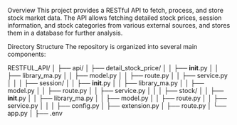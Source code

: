 Overview
This project provides a RESTful API to fetch, process, and store stock market data. The API allows fetching detailed stock prices, session information, and stock categories from various external sources, and stores them in a database for further analysis.

Directory Structure
The repository is organized into several main components:

RESTFUL_API/
│
├── api/
│   ├── detail_stock_price/
│   │   ├── __init__.py
│   │   ├── library_ma.py
│   │   ├── model.py
│   │   ├── route.py
│   │   ├── service.py
│   │
│   ├── session/
│   │   ├── __init__.py
│   │   ├── library_ma.py
│   │   ├── model.py
│   │   ├── route.py
│   │   ├── service.py
│   │
│   ├── stock/
│   │   ├── __init__.py
│   │   ├── library_ma.py
│   │   ├── model.py
│   │   ├── route.py
│   │   ├── service.py
│   │
│   ├── config.py
│   ├── extension.py
│   ├── route.py
│   └── app.py
│
├── .env

